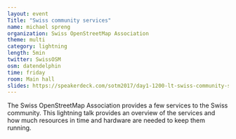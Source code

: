 ```yaml
---
layout: event
Title: "Swiss community services"
name: michael spreng
organization: Swiss OpenStreetMap Association
theme: multi
category: lightning
length: 5min
twitter: SwissOSM
osm: datendelphin
time: friday
room: Main hall
slides: https://speakerdeck.com/sotm2017/day1-1200-lt-swiss-community-services
---
```

The Swiss OpenStreetMap Association provides a few services to the Swiss community. This lightning talk provides an overview of the services and how much resources in time and hardware are needed to keep them running.
